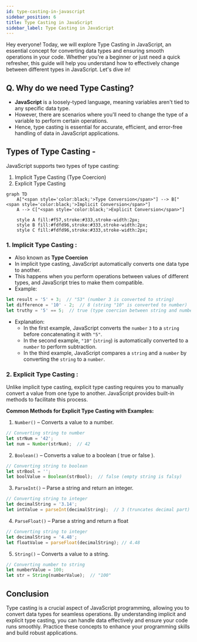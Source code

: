 ```yaml
---  
id: type-casting-in-javascript  
sidebar_position: 6
title: Type Casting in JavaScript  
sidebar_label: Type Casting in JavaScript
---
```


Hey everyone! Today, we will explore Type Casting in JavaScript, an essential concept for converting data types and ensuring smooth operations in your code. Whether you're a beginner or just need a quick refresher, this guide will help you understand how to effectively change between different types in JavaScript. Let's dive in!

<AdsComponent />

## Q. Why do we need Type Casting? 

* **JavaScript** is a loosely-typed language, meaning variables aren't tied to any specific data type. 
* However, there are scenarios where you'll need to change the type of a variable to perform certain operations. 
* Hence, type casting is essential for accurate, efficient, and error-free handling of data in JavaScript applications.

## Types of Type Casting -

JavaScript supports two types of type casting:
   1. Implicit Type Casting (Type Coercion)
   2. Explicit Type Casting

```mermaid
graph TD
    A["<span style='color:black;'>Type Conversion</span>"] --> B["<span style='color:black;'>Implicit Conversion</span>"]
    A --> C["<span style='color:black;'>Explicit Conversion</span>"]

    style A fill:#f57,stroke:#333,stroke-width:2px;
    style B fill:#fdfd96,stroke:#333,stroke-width:2px;
    style C fill:#fdfd96,stroke:#333,stroke-width:2px;
```

### 1. Implicit Type Casting : 

- Also known as **Type Coercion**
- In implicit type casting, JavaScript automatically converts one data type to another.
- This happens when you perform operations between values of different types, and JavaScript tries to make them compatible.
- Example:

```javascript
let result = '5' + 3;  // "53" (number 3 is converted to string)
let difference = '10' - 2;  // 8 (string "10" is converted to number)
let truthy = '5' == 5;  // true (type coercion between string and number)
```

- Explanation:
    - In the first example, JavaScript converts the `number` `3` to a `string` before concatenating it with `"5"`.
    - In the second example, `"10"` (`string`) is automatically converted to a `number` to perform subtraction.
    - In the third example, JavaScript compares a `string` and a `number` by converting the `string` to a `number`.

### 2. Explicit Type Casting : 

Unlike implicit type casting, explicit type casting requires you to manually convert a value from one type to another. JavaScript provides built-in methods to facilitate this process.

**Common Methods for Explicit Type Casting with Examples:**

1. `Number()` – Converts a value to a number.

```javascript
// Converting string to number
let strNum = '42';
let num = Number(strNum);  // 42
```

2. `Boolean()` – Converts a value to a boolean ( true or false ).

```javascript
// Converting string to boolean
let strBool = '';
let boolValue = Boolean(strBool);  // false (empty string is falsy)
```

3. `ParseInt()` – Parse a string and return an integer.

```javascript
// Converting string to integer
let decimalString = '3.14';
let intValue = parseInt(decimalString);  // 3 (truncates decimal part)
```

4. `ParseFloat()` – Parse a string and return a float

```javascript
// Converting string to integer
let decimalString = '4.48';
let floatValue = parseFloat(decimalString); // 4.48 
```

5. `String()` – Converts a value to a string.

```javascript
// Converting number to string
let numberValue = 100;
let str = String(numberValue);  // "100"
```

## Conclusion

Type casting is a crucial aspect of JavaScript programming, allowing you to convert data types for seamless operations. By understanding implicit and explicit type casting, you can handle data effectively and ensure your code runs smoothly. Practice these concepts to enhance your programming skills and build robust applications.